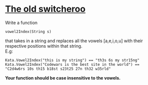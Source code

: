 # [The old switcheroo](https://www.codewars.com/kata/the-old-switcheroo "https://www.codewars.com/kata/55d410c492e6ed767000004f")

Write a function 

```
vowel2Index(String s)
```

that takes in a string and replaces all the vowels [a,e,i,o,u] with their respective positions within that string. <br/>
E.g: <br/>

```
Kata.Vowel2Index("this is my string") == "th3s 6s my str15ng"
Kata.Vowel2Index("Codewars is the best site in the world") == "C2d4w6rs 10s th15 b18st s23t25 27n th32 w35rld"
```

<b> Your function should be case insensitive to the vowels.</b>
